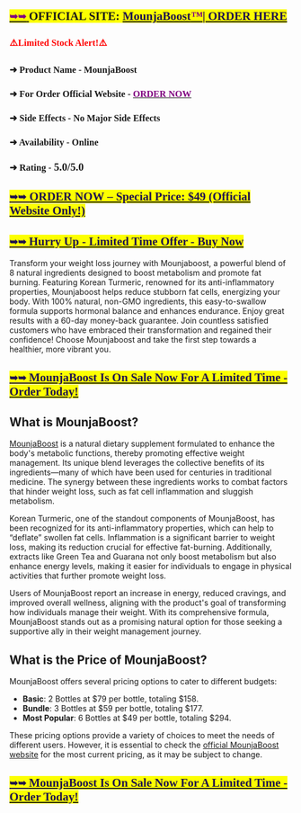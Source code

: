<h2 style="text-align: left;"><strong style="-webkit-tap-highlight-color: transparent; background-color: #fcff01; font-family: DM Serif Display;"><u style="-webkit-tap-highlight-color: transparent;"><span style="-webkit-tap-highlight-color: transparent; color: #800180; font-size: large;">➥➥</span><span style="-webkit-tap-highlight-color: transparent; color: red; font-size: large;">&nbsp;</span></u>OFFICIAL SITE: <a href="https://sale365day.com/get-mounjaboost" rel="nofollow"><span style="color: #20124d;">MounjaBoost</span></a></strong><span style="font-family: DM Serif Display;"><em><strong style="-webkit-tap-highlight-color: transparent; background-color: #fcff01;"><a href="https://sale365day.com/get-leanova-uk" rel="nofollow"><span style="color: #800180;">&trade;</span></a></strong></em><strong style="-webkit-tap-highlight-color: transparent; background-color: #fcff01;"><a href="https://sale365day.com/get-akinkanna-nootropic-strips" rel="nofollow"><span style="color: #20124d;">| ORDER HERE</span></a></strong></span></h2>
<h3><strong style="color: red; font-family: DM Serif Display;">⚠️Limited Stock Alert!⚠️</strong></h3>
<h3 style="text-align: left;"><span style="font-family: DM Serif Display;"><strong>➜ Product Name</strong><strong>&nbsp;-&nbsp;</strong><strong>MounjaBoost</strong></span></h3>
<h3 style="text-align: left;"><span style="font-family: DM Serif Display;"><strong>➜ For Order Official Website</strong><strong>&nbsp;-&nbsp;</strong><a href="https://sale365day.com/get-mounjaboost" rel="nofollow"><strong><span style="color: #800180;">ORDER NOW</span></strong></a></span></h3>
<h3 style="text-align: left;"><strong style="font-family: DM Serif Display;">➜ Side Effects - No Major Side Effects</strong></h3>
<h3 style="text-align: left;"><span style="font-family: DM Serif Display;"><strong>➜ Availability&nbsp;</strong><strong>- Online</strong></span></h3>
<h3 style="text-align: left;"><span style="font-family: DM Serif Display;"><strong>➜ Rating&nbsp;</strong><strong>-<span style="font-size: 19px;"> 5.0/5.0</span></strong></span></h3>
<h2 style="text-align: left;"><strong style="-webkit-tap-highlight-color: transparent; background-color: #fcff01; font-family: DM Serif Display;"><a href="https://sale365day.com/get-mounjaboost"><span style="color: #20124d;"><u style="-webkit-tap-highlight-color: transparent;"><span style="text-decoration-line: none;"><span style="-webkit-tap-highlight-color: transparent; font-size: large;">➥➥</span></span>&nbsp;</u>ORDER NOW &ndash;&nbsp;Special Price: $49 (Official Website Only!)</span></a></strong></h2>
<h2 style="text-align: left;"><strong style="-webkit-tap-highlight-color: transparent; background-color: #fcff01; font-family: DM Serif Display;"><a href="https://sale365day.com/get-mounjaboost"><span style="color: #20124d;"><u style="-webkit-tap-highlight-color: transparent;"><span style="text-decoration-line: none;"><span style="-webkit-tap-highlight-color: transparent; font-size: large;">➥➥&nbsp;</span></span></u>Hur</span><span style="color: #20124d;">ry Up - Limited Time Offer</span><span style="color: #20124d;"><u style="-webkit-tap-highlight-color: transparent;"><span style="text-decoration-line: none;"><span style="-webkit-tap-highlight-color: transparent; font-size: large;">&nbsp;</span></span></u>- Buy Now</span></a></strong></h2>
<p>Transform your weight loss journey with Mounjaboost, a powerful blend of 8 natural ingredients designed to boost metabolism and promote fat burning. Featuring Korean Turmeric, renowned for its anti-inflammatory properties, Mounjaboost helps reduce stubborn fat cells, energizing your body. With 100% natural, non-GMO ingredients, this easy-to-swallow formula supports hormonal balance and enhances endurance. Enjoy great results with a 60-day money-back guarantee. Join countless satisfied customers who have embraced their transformation and regained their confidence! Choose Mounjaboost and take the first step towards a healthier, more vibrant you.</p>
<div id="tab-description" class="woocommerce-Tabs-panel woocommerce-Tabs-panel--description panel entry-content wc-tab" style="height: auto;">
<h2 style="text-align: left;"><strong style="-webkit-tap-highlight-color: transparent; background-color: #fcff01; font-family: DM Serif Display;"><a href="https://sale365day.com/get-risefuel-me"><span style="color: #20124d;"><u style="-webkit-tap-highlight-color: transparent;"><span style="text-decoration-line: none;"><span style="-webkit-tap-highlight-color: transparent; font-size: large;">➥➥&nbsp;</span></span></u></span></a></strong><span style="font-family: DM Serif Display;"><a href="https://sale365day.com/get-mounjaboost"><strong><span style="background-color: #fcff01; color: #20124d;">MounjaBoost Is On Sale Now For A Limited Time - Order Today!</span></strong></a></span></h2>
<h2 style="text-align: left;"><strong>What is MounjaBoost?</strong></h2>
<p><a href="https://www.facebook.com/MounjaBoostReviews/">MounjaBoost</a> is a natural dietary supplement formulated to enhance the body's metabolic functions, thereby promoting effective weight management. Its unique blend leverages the collective benefits of its ingredients&mdash;many of which have been used for centuries in traditional medicine. The synergy between these ingredients works to combat factors that hinder weight loss, such as fat cell inflammation and sluggish metabolism.</p>
<p>Korean Turmeric, one of the standout components of MounjaBoost, has been recognized for its anti-inflammatory properties, which can help to &ldquo;deflate&rdquo; swollen fat cells. Inflammation is a significant barrier to weight loss, making its reduction crucial for effective fat-burning. Additionally, extracts like Green Tea and Guarana not only boost metabolism but also enhance energy levels, making it easier for individuals to engage in physical activities that further promote weight loss.</p>
<p>Users of MounjaBoost report an increase in energy, reduced cravings, and improved overall wellness, aligning with the product's goal of transforming how individuals manage their weight. With its comprehensive formula, MounjaBoost stands out as a promising natural option for those seeking a supportive ally in their weight management journey.</p>
<h2 style="text-align: left;"><strong>What is the Price of MounjaBoost?</strong></h2>
<p>MounjaBoost offers several pricing options to cater to different budgets:</p>
<ul>
<li><strong>Basic</strong>: 2 Bottles at $79 per bottle, totaling $158.</li>
<li><strong>Bundle</strong>: 3 Bottles at $59 per bottle, totaling $177.</li>
<li><strong>Most Popular</strong>: 6 Bottles at $49 per bottle, totaling $294.</li>
</ul>
<p>These pricing options provide a variety of choices to meet the needs of different users. However, it is essential to check the <a href="https://sale365day.com/get-mounjaboost">official MounjaBoost website</a> for the most current pricing, as it may be subject to change.</p>
<h2 style="text-align: left;"><strong style="-webkit-tap-highlight-color: transparent; background-color: #fcff01; font-family: DM Serif Display;"><a href="https://sale365day.com/get-risefuel-me"><span style="color: #20124d;"><u style="-webkit-tap-highlight-color: transparent;"><span style="text-decoration-line: none;"><span style="-webkit-tap-highlight-color: transparent; font-size: large;">➥➥&nbsp;</span></span></u></span></a></strong><span style="font-family: DM Serif Display;"><a href="https://sale365day.com/get-mounjaboost"><strong><span style="background-color: #fcff01; color: #20124d;">MounjaBoost Is On Sale Now For A Limited Time - Order Today!</span></strong></a></span></h2>
</div>
